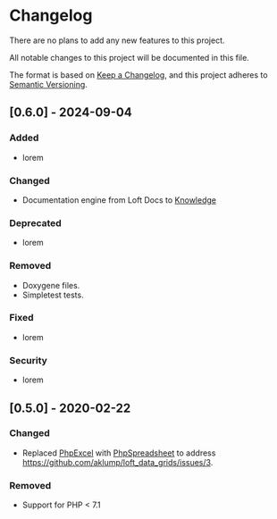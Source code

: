 <!--
id: changelog
tags: ''
-->

# Changelog

There are no plans to add any new features to this project.

All notable changes to this project will be documented in this file.

The format is based on [Keep a Changelog](https://keepachangelog.com/en/1.0.0/),
and this project adheres to [Semantic Versioning](https://semver.org/spec/v2.0.0.html).

## [0.6.0] - 2024-09-04

### Added

- lorem

### Changed

- Documentation engine from Loft Docs to [Knowledge](https://github.com/aklump/knowledge)

### Deprecated

- lorem

### Removed

- Doxygene files.
- Simpletest tests.

### Fixed

- lorem

### Security

- lorem

## [0.5.0] - 2020-02-22

### Changed

- Replaced [PhpExcel](https://github.com/PHPOffice/PHPExcel) with [PhpSpreadsheet](https://github.com/PHPOffice/PhpSpreadsheet) to address <https://github.com/aklump/loft_data_grids/issues/3>.

### Removed

- Support for PHP < 7.1
  
